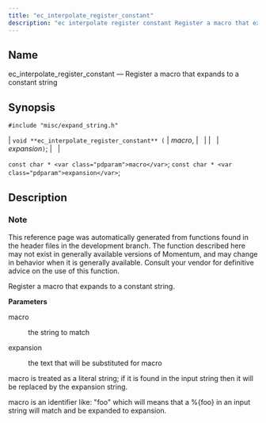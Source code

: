 ```yaml
---
title: "ec_interpolate_register_constant"
description: "ec interpolate register constant Register a macro that expands to a constant string void ec interpolate register constant macro expansion const char macro const char expansion This reference page was automatically generated from functions found in the header files in the development branch The function described here may not exist..."
---
```


<a name="apis.ec_interpolate_register_constant"></a> 
## Name

ec_interpolate_register_constant — Register a macro that expands to a constant string

## Synopsis

`#include "misc/expand_string.h"`

| `void **ec_interpolate_register_constant** (` | <var class="pdparam">macro</var>, |   |
|   | <var class="pdparam">expansion</var>`)`; |   |

`const char * <var class="pdparam">macro</var>`;
`const char * <var class="pdparam">expansion</var>`;<a name="idp53407280"></a> 
## Description

### Note

This reference page was automatically generated from functions found in the header files in the development branch. The function described here may not exist in generally available versions of Momentum, and may change in behavior when it is generally available. Consult your vendor for definitive advice on the use of this function.

Register a macro that expands to a constant string.

**<a name="idp53410160"></a> Parameters**

<dl class="variablelist">

<dt>macro</dt>

<dd>

the string to match

</dd>

<dt>expansion</dt>

<dd>

the text that will be substituted for macro

</dd>

</dl>

macro is treated as a literal string; if it is found in the input string then it will be replaced by the expansion string.

macro is an identifier like: "foo" which will means that a %{foo} in an input string will match and be expanded to expansion.